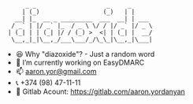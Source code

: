 ```
      _ _                    _     _      
     | (_)                  (_)   | |     
   __| |_  __ _ _________  ___  __| | ___ 
  / _` | |/ _` |_  / _ \ \/ / |/ _` |/ _ \
 | (_| | | (_| |/ / (_) >  <| | (_| |  __/
  \__,_|_|\__,_/___\___/_/\_\_|\__,_|\___|
```
- 😆 Why "diazoxide"? - Just a random word
- 🔭 I’m currently working on EasyDMARC
- 📫 aaron.yor@gmail.com
- 📞 +374 (98) 47-11-11
- 🤝 Gitlab Acount: https://gitlab.com/aaron.yordanyan

